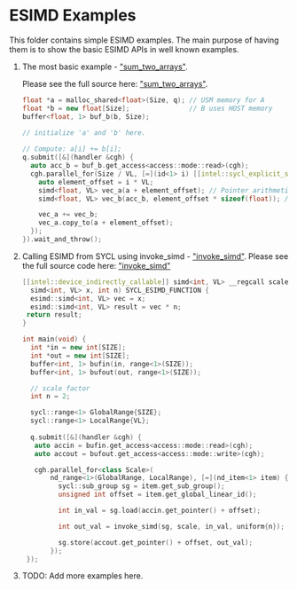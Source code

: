 # ESIMD Examples

This folder contains simple ESIMD examples. The main purpose of having them
is to show the basic ESIMD APIs in well known examples.

1) The most basic example - ["sum_two_arrays"](./sum_two_arrays.md).
   
   Please see the full source here: ["sum_two_arrays"](./sum_two_arrays.md).
   ```c++
   float *a = malloc_shared<float>(Size, q); // USM memory for A
   float *b = new float[Size];               // B uses HOST memory
   buffer<float, 1> buf_b(b, Size);

   // initialize 'a' and 'b' here.
    
   // Compute: a[i] += b[i];
   q.submit([&](handler &cgh) {
     auto acc_b = buf_b.get_access<access::mode::read>(cgh);
     cgh.parallel_for(Size / VL, [=](id<1> i) [[intel::sycl_explicit_simd]] {
       auto element_offset = i * VL;
       simd<float, VL> vec_a(a + element_offset); // Pointer arithmetic uses element offset
       simd<float, VL> vec_b(acc_b, element_offset * sizeof(float)); // accessor API uses byte-offset

       vec_a += vec_b;
       vec_a.copy_to(a + element_offset);
     });
   }).wait_and_throw();
   ```
2) Calling ESIMD from SYCL using invoke_simd - ["invoke_simd"](./invoke_simd.md).
   Please see the full source code here: ["invoke_simd"](./invoke_simd.md)
   ```c++
   [[intel::device_indirectly_callable]] simd<int, VL> __regcall scale(
     simd<int, VL> x, int n) SYCL_ESIMD_FUNCTION {
     esimd::simd<int, VL> vec = x;
     esimd::simd<int, VL> result = vec * n;
    return result;
   }

   int main(void) { 
     int *in = new int[SIZE];
     int *out = new int[SIZE];
     buffer<int, 1> bufin(in, range<1>(SIZE));
     buffer<int, 1> bufout(out, range<1>(SIZE));

     // scale factor
     int n = 2;

     sycl::range<1> GlobalRange{SIZE};
     sycl::range<1> LocalRange{VL};
    
     q.submit([&](handler &cgh) {
      auto accin = bufin.get_access<access::mode::read>(cgh);
      auto accout = bufout.get_access<access::mode::write>(cgh);

      cgh.parallel_for<class Scale>(
          nd_range<1>(GlobalRange, LocalRange), [=](nd_item<1> item) {
            sycl::sub_group sg = item.get_sub_group();
            unsigned int offset = item.get_global_linear_id();

            int in_val = sg.load(accin.get_pointer() + offset);

            int out_val = invoke_simd(sg, scale, in_val, uniform{n});

            sg.store(accout.get_pointer() + offset, out_val);
          });
    });
    ```
3) TODO: Add more examples here.
